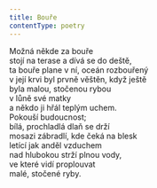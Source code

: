 ```yaml
---
title: Bouře
contentType: poetry
---
```


<section>

Možná někde za bouře  
stojí na terase a dívá se do deště,  
ta bouře plane v ní, oceán rozbouřený  
v její krvi byl prvně věštěn, když ještě  
byla malou, stočenou rybou  
v lůně své matky  
a někdo ji hřál teplým uchem.  
Pokouší budoucnost;  
bílá, prochladlá dlaň se drží  
mosazi zábradlí, kde čeká na blesk  
letící jak anděl vzduchem  
nad hlubokou strží plnou vody,  
ve které vidí proplouvat  
malé, stočené ryby.

</section>
